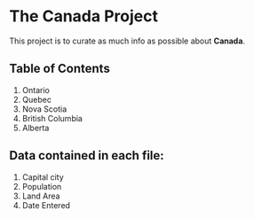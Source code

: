 # The Canada Project

This project is to curate as much info as possible about **Canada**.

## Table of Contents

1. Ontario
2. Quebec
3. Nova Scotia
4. British Columbia
5. Alberta

## Data contained in each file:

1. Capital city
2. Population
3. Land Area
4. Date Entered

